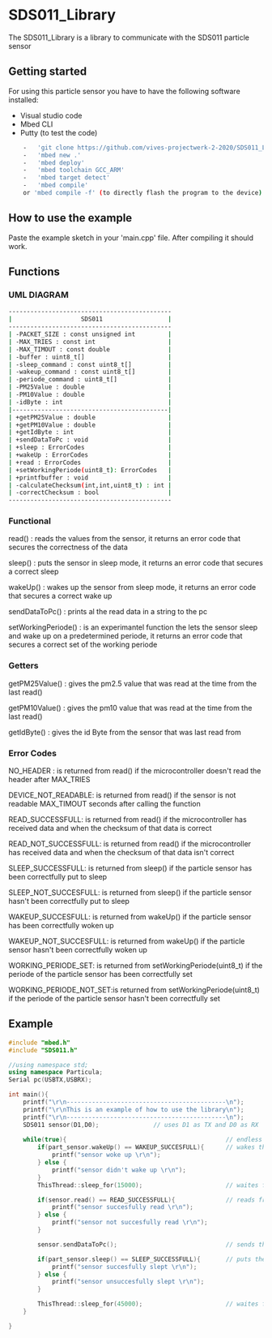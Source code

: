 # SDS011_Library
The SDS011_Library is a library to communicate with the SDS011 particle sensor

## Getting started

For using this particle sensor you have to have the following software installed:

* Visual studio code
* Mbed CLI
* Putty (to test the code)

```bash
    -   'git clone https://github.com/vives-projectwerk-2-2020/SDS011_Library.git'
    -   'mbed new .' 
    -   'mbed deploy'
    -   'mbed toolchain GCC_ARM'
    -   'mbed target detect'
    -   'mbed compile'
    or 'mbed compile -f' (to directly flash the program to the device)
```

## How to use the example

Paste the example sketch in your 'main.cpp' file. After compiling it should work.


## Functions

### UML DIAGRAM

```bash
---------------------------------------------
|                   SDS011                  |
---------------------------------------------
| -PACKET_SIZE : const unsigned int         |
| -MAX_TRIES : const int                    |
| -MAX_TIMOUT : const double                |
| -buffer : uint8_t[]                       |
| -sleep_command : const uint8_t[]          |
| -wakeup_command : const uint8_t[]         |
| -periode_command : uint8_t[]              |
| -PM25Value : double                       |
| -PM10Value : double                       |
| -idByte : int                             |
|-------------------------------------------|
| +getPM25Value : double                    |
| +getPM10Value : double                    | 
| +getIdByte : int                          |
| +sendDataToPc : void                      |
| +sleep : ErrorCodes                       |
| +wakeUp : ErrorCodes                      |
| +read : ErrorCodes                        |
| +setWorkingPeriode(uint8_t): ErrorCodes   |
| +printfbuffer : void                      |
| -calculateChecksum(int,int,uint8_t) : int |
| -correctChecksum : bool                   |
---------------------------------------------
```

### Functional
read() : reads the values from the sensor, it returns an error code that secures the correctness of the data

sleep() : puts the sensor in sleep mode, it returns an error code that secures a correct sleep

wakeUp() :  wakes up the sensor from sleep mode, it returns an error code that secures a correct wake up

sendDataToPc() : prints al the read data in a string to the pc

setWorkingPeriode() : is an experimantel function the lets the sensor sleep and wake up on a predetermined periode, it returns an error code that secures a correct set of the working periode


### Getters
getPM25Value() : gives the pm2.5 value that was read at the time from the last read()

getPM10Value() : gives the pm10 value that was read at the time from the last read()

getIdByte() : gives the id Byte from the sensor that was last read from


### Error Codes
NO_HEADER : is returned from read() if the microcontroller doesn't read the header after MAX_TRIES

DEVICE_NOT_READABLE: is returned from read() if the sensor is not readable MAX_TIMOUT seconds after calling the function

READ_SUCCESSFULL: is returned from read() if the microcontroller has received data and when the checksum of that data is correct

READ_NOT_SUCCESSFULL: is returned from read() if the microcontroller has received data and when the checksum of that data isn't correct

SLEEP_SUCCESSFULL: is returned from sleep() if the particle sensor has been correctfully put to sleep

SLEEP_NOT_SUCCESFULL: is returned from sleep() if the particle sensor hasn't been correctfully put to sleep

WAKEUP_SUCCESFULL: is returned from wakeUp() if the particle sensor has been correctfully woken up

WAKEUP_NOT_SUCCESFULL: is returned from wakeUp() if the particle sensor hasn't been correctfully woken up

WORKING_PERIODE_SET: is returned from setWorkingPeriode(uint8_t) if the periode of the particle sensor has been correctfully set

WORKING_PERIODE_NOT_SET:is returned from setWorkingPeriode(uint8_t) if the periode of the particle sensor hasn't been correctfully set


## Example

```cpp 
#include "mbed.h"
#include "SDS011.h"

//using namespace std;
using namespace Particula;
Serial pc(USBTX,USBRX);

int main(){
    printf("\r\n--------------------------------------------\n");
    printf("\r\nThis is an example of how to use the library\n");
    printf("\r\n--------------------------------------------\n");
    SDS011 sensor(D1,D0);               // uses D1 as TX and D0 as RX
    
    while(true){                                            // endless loop
        if(part_sensor.wakeUp() == WAKEUP_SUCCESFULL){      // wakes the sensor
            printf("sensor woke up \r\n");
        } else {
            printf("sensor didn't wake up \r\n");
        }                
        ThisThread::sleep_for(15000);                       // waites for 15 secondes

        if(sensor.read() == READ_SUCCESSFULL){              // reads from the sensor
            printf("sensor succesfully read \r\n");
        } else {   
            printf("sensor not succesfully read \r\n"); 
        }                                     

        sensor.sendDataToPc();                              // sends the data in string format to the pc

        if(part_sensor.sleep() == SLEEP_SUCCESSFULL){       // puts the sensor to sleep
            printf("sensor succesfully slept \r\n");
        } else {
            printf("sensor unsuccesfully slept \r\n");
        }                

        ThisThread::sleep_for(45000);                       // waites for 45 secondes
    }       

}



